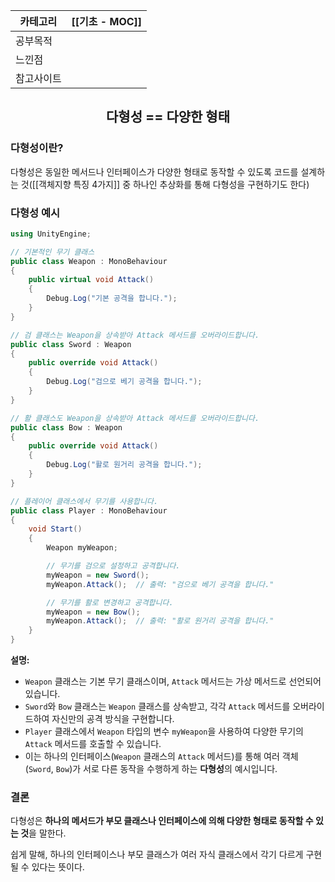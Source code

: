 
| 카테고리  | [[기초 - MOC]] |
| ----- | ------------ |
| 공부목적  |              |
| 느낀점   |              |
| 참고사이트 |              |
## <center>다형성 == 다양한 형태</center>
### 다형성이란?
다형성은 동일한 메서드나 인터페이스가 다양한 형태로 동작할 수 있도록 코드를 설계하는 것([[객체지향 특징 4가지]] 중 하나인 추상화를 통해 다형성을 구현하기도 한다)

### 다형성 예시

```csharp
using UnityEngine;

// 기본적인 무기 클래스
public class Weapon : MonoBehaviour
{
    public virtual void Attack()
    {
        Debug.Log("기본 공격을 합니다.");
    }
}

// 검 클래스는 Weapon을 상속받아 Attack 메서드를 오버라이드합니다.
public class Sword : Weapon
{
    public override void Attack()
    {
        Debug.Log("검으로 베기 공격을 합니다.");
    }
}

// 활 클래스도 Weapon을 상속받아 Attack 메서드를 오버라이드합니다.
public class Bow : Weapon
{
    public override void Attack()
    {
        Debug.Log("활로 원거리 공격을 합니다.");
    }
}

// 플레이어 클래스에서 무기를 사용합니다.
public class Player : MonoBehaviour
{
    void Start()
    {
        Weapon myWeapon;

        // 무기를 검으로 설정하고 공격합니다.
        myWeapon = new Sword();
        myWeapon.Attack();  // 출력: "검으로 베기 공격을 합니다."

        // 무기를 활로 변경하고 공격합니다.
        myWeapon = new Bow();
        myWeapon.Attack();  // 출력: "활로 원거리 공격을 합니다."
    }
}
```

**설명:**

- `Weapon` 클래스는 기본 무기 클래스이며, `Attack` 메서드는 가상 메서드로 선언되어 있습니다.
- `Sword`와 `Bow` 클래스는 `Weapon` 클래스를 상속받고, 각각 `Attack` 메서드를 오버라이드하여 자신만의 공격 방식을 구현합니다.
- `Player` 클래스에서 `Weapon` 타입의 변수 `myWeapon`을 사용하여 다양한 무기의 `Attack` 메서드를 호출할 수 있습니다.
- 이는 하나의 인터페이스(`Weapon` 클래스의 `Attack` 메서드)를 통해 여러 객체(`Sword`, `Bow`)가 서로 다른 동작을 수행하게 하는 **다형성**의 예시입니다.

### 결론
다형성은 **하나의 메서드가 부모 클래스나 인터페이스에 의해 다양한 형태로 동작할 수 있는 것**을 말한다.

쉽게 말해, 하나의 인터페이스나 부모 클래스가 여러 자식 클래스에서 각기 다르게 구현될 수 있다는 뜻이다.